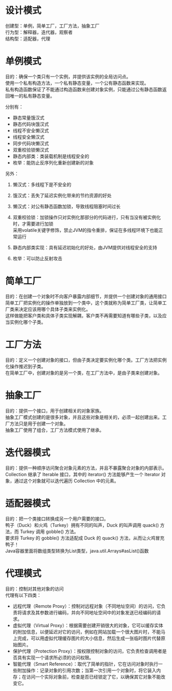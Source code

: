 
# 设计模式  
创建型：单例，简单工厂，工厂方法，抽象工厂  
行为型：解释器，迭代器，观察者  
结构型：适配器，代理  


# 单例模式  

目的：确保一个类只有一个实例，并提供该实例的全局访问点。  
使用一个私有构造方法，一个私有静态变量，一个公有静态函数来实现。  
私有构造函数保证了不能通过构造函数来创建对象实例，只能通过公有静态函数返回唯一的私有静态变量。  

分别有：  
- 静态常量饿汉式  
- 静态代码块饿汉式  
- 线程不安全懒汉式  
- 线程安全懒汉式  
- 同步代码块懒汉式  
- 双重校验锁懒汉式  
- 静态内部类：类装载机制是线程安全的  
- 枚举：能防止反序列化重新创建新的对象  



另外：
1. 懒汉式：多线程下是不安全的  
2. 饿汉式：丢失了延迟实例化带来的节约资源的好处  
3. 懒汉式：对公有静态函数加锁，导致线程阻塞时间过长  
4. 双重校验锁：加锁操作只对实例化那部分的代码进行，只有当没有被实例化时，才需要进行加锁  
  采用volatile关键字修饰，禁止JVM的指令重排，保证在多线程环境下也能正常运行  

5. 静态内部类实现：具有延迟初始化的好处，由JVM提供对线程安全的支持  
6. 枚举：可以防止反射攻击



# 简单工厂  
目的：在创建一个对象时不向客户暴露内部细节，并提供一个创建对象的通用接口  
简单工厂把实例化的操作单独放到一个类中，这个类就称为简单工厂类，让简单工厂类来决定应该用哪个具体子类来实例化。  
这样做能把客户类和具体子类实现解耦，客户类不再需要知道有哪些子类，以及应当实例化哪个子类。  


# 工厂方法  
目的：定义一个创建对象的接口，但由子类决定要实例化哪个类。工厂方法把实例化操作推迟到子类。  
在简单工厂中，创建对象的是另一个类，在工厂方法中，是由子类来创建对象。

# 抽象工厂  
目的：提供一个接口，用于创建相关的对象家族。  
抽象工厂模式创建的是很多对象，并且这些对象是相关的，必须一起创建出来。工厂方法只是用于创建一个对象。  
抽象工厂使用了组合，工厂方法模式使用了继承。  




# 迭代器模式  
目的：提供一种顺序访问聚合对象元素的方法，并且不暴露聚合对象的内部表示。  
Collection 继承了 Iterable 接口，其中的 iterator() 方法能够产生一个 Iterator 对象，通过这个对象就可以迭代遍历 Collection 中的元素。  




# 适配器模式  
目的：把一个类接口转换成另一个用户需要的接口。  
鸭子（Duck）和火鸡（Turkey）拥有不同的叫声，Duck 的叫声调用 quack() 方法，而 Turkey 调用 gobble() 方法。  
要求将 Turkey 的 gobble() 方法适配成 Duck 的 quack() 方法，从而让火鸡冒充鸭子！  
Java容器里面将数组类型转换为List类型，java.util.Arrays#asList()函数  


# 代理模式  
目的：控制对其他对象的访问  
代理有以下四类：
- 远程代理（Remote Proxy）：控制对远程对象（不同地址空间）的访问，它负责将请求及其参数进行编码，并向不同地址空间中的对象发送已经编码的请求。  
- 虚拟代理（Virtual Proxy）：根据需要创建开销很大的对象，它可以缓存实体的附加信息，以便延迟对它的访问，例如在网站加载一个很大图片时，不能马上完成，可以用虚拟代理缓存图片的大小信息，然后生成一张临时图片代替原始图片。  
- 保护代理（Protection Proxy）：按权限控制对象的访问，它负责检查调用者是否具有实现一个请求所必须的访问权限。  
- 智能代理（Smart Reference）：取代了简单的指针，它在访问对象时执行一些附加操作：记录对象的引用次数；当第一次引用一个对象时，将它装入内存；在访问一个实际对象前，检查是否已经锁定了它，以确保其它对象不能改变它。  













